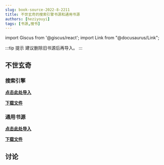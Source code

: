 ```yaml
---
slug: book-source-2022-8-2211
title: 不世玄奇的搜索引擎书源和通用书源
authors: [heziyouyi]
tags: [书源,搜书]
---
```

import Giscus from '@giscus/react'; import Link from "@docusaurus/Link";

:::tip 提示
建议删除旧书源后再导入。
:::

<!-- truncate -->

## 不世玄奇

### 搜索引擎

**[点击此处导入](legado://import/bookSource?src=./不世玄奇搜索引擎书源.txt)**


**[下载文件](./不世玄奇搜索引擎书源.txt)**


### 通用书源

**[点击此处导入](legado://import/bookSource?src=./通用书源.txt)**


**[下载文件](./通用书源.txt)**


## 讨论

<Giscus
  id="comments"
  repo="gedoor/gedoor.github.io"
  repoId="MDEwOlJlcG9zaXRvcnkxNjExMjczMjM"
  category="General"
  categoryId="DIC_kwDOCZqbm84CQvbE"
  mapping="title"
  term="Comments"
  reactionsEnabled="1"
  emitMetadata="0"
  inputPosition="top"
  theme="preferred_color_scheme"
  lang="zh-CN"
/>